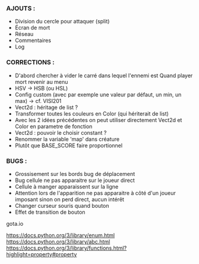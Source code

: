 ### AJOUTS :
* Division du cercle pour attaquer (split)
* Écran de mort
* Réseau
* Commentaires
* Log

### CORRECTIONS :
* D'abord chercher à vider le carré dans lequel l'ennemi est
 Quand player mort revenir au menu
* HSV -> HSB (ou HSL)
* Config custom (avec par exemple une valeur par défaut, un min, un max) -> cf. VISI201
* Vect2d : héritage de list ?
* Transformer toutes les couleurs en Color (qui hériterait de list)
* Avec les 2 idées précédentes on peut utiliser directement Vect2d et Color en parametre de fonction
* Vect2d : pouvoir le choisir constant ?
* Renommer la variable 'map' dans créature
* Plutôt que BASE_SCORE faire proportionnel

### BUGS :
* Grossisement sur les bords bug de déplacement
* Bug cellule ne pas apparaitre sur le joueur direct
* Cellule à manger apparaissent sur la ligne
* Attention lors de l'apparition ne pas apparaitre à côté d'un joueur imposant sinon on perd direct, aucun intérêt
* Changer curseur souris quand bouton
* Effet de transition de bouton

gota.io

https://docs.python.org/3/library/enum.html
https://docs.python.org/3/library/abc.html
https://docs.python.org/3/library/functions.html?highlight=property#property
